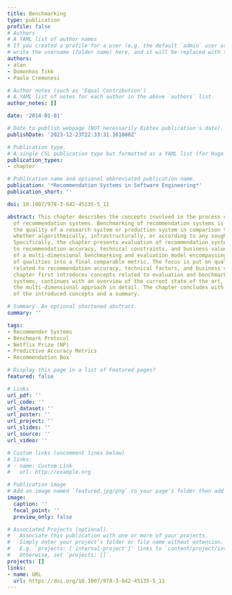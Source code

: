 ```yaml
---
title: Benchmarking
type: publication 
profile: false
# Authors
# A YAML list of author names
# If you created a profile for a user (e.g. the default `admin` user at `content/authors/admin/`), 
# write the username (folder name) here, and it will be replaced with their full name and linked to their profile.
authors:
- alan
- Domonkos Tikk
- Paolo Cremonesi

# Author notes (such as 'Equal Contribution')
# A YAML list of notes for each author in the above `authors` list
author_notes: []

date: '2014-01-01'

# Date to publish webpage (NOT necessarily Bibtex publication's date).
publishDate: '2023-12-23T22:33:31.161080Z'

# Publication type.
# A single CSL publication type but formatted as a YAML list (for Hugo requirements).
publication_types:
- chapter

# Publication name and optional abbreviated publication name.
publication: '*Recommendation Systems in Software Engineering*'
publication_short: ''

doi: 10.1007/978-3-642-45135-5_11

abstract: This chapter describes the concepts involved in the process of benchmarking
  of recommendation systems. Benchmarking of recommendation systems is used to ensure
  the quality of a research system or production system in comparison to other systems,
  whether algorithmically, infrastructurally, or according to any sought-after quality.
  Specifically, the chapter presents evaluation of recommendation systems according
  to recommendation accuracy, technical constraints, and business values in the context
  of a multi-dimensional benchmarking and evaluation model encompassing any number
  of qualities into a final comparable metric. The focus is put on quality measures
  related to recommendation accuracy, technical factors, and business values. The
  chapter first introduces concepts related to evaluation and benchmarking of recommendation
  systems, continues with an overview of the current state of the art, then presents
  the multi-dimensional approach in detail. The chapter concludes with a brief discussion
  of the introduced concepts and a summary.

# Summary. An optional shortened abstract.
summary: ''

tags:
- Recommender Systems
- Benchmark Protocol
- Netflix Prize (NP)
- Predictive Accuracy Metrics
- Recommendation Box

# Display this page in a list of Featured pages?
featured: false

# Links
url_pdf: ''
url_code: ''
url_dataset: ''
url_poster: ''
url_project: ''
url_slides: ''
url_source: ''
url_video: ''

# Custom links (uncomment lines below)
# links:
# - name: Custom Link
#   url: http://example.org

# Publication image
# Add an image named `featured.jpg/png` to your page's folder then add a caption below.
image:
  caption: ''
  focal_point: ''
  preview_only: false

# Associated Projects (optional).
#   Associate this publication with one or more of your projects.
#   Simply enter your project's folder or file name without extension.
#   E.g. `projects: ['internal-project']` links to `content/project/internal-project/index.md`.
#   Otherwise, set `projects: []`.
projects: []
links:
- name: URL
  url: https://doi.org/10.1007/978-3-642-45135-5_11
---
```



